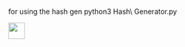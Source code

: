 for using the hash gen
python3 Hash\ Generator.py

<img src="https://user-images.githubusercontent.com/63224226/148176460-8f63274e-1913-4c0d-87d0-334036ee9d5c.png" width="33px"> 
